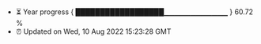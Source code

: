 - ⏳ Year progress { ██████████████████▁▁▁▁▁▁▁▁▁▁▁▁ } 60.72 %
- ⏰ Updated on Wed, 10 Aug 2022 15:23:28 GMT

